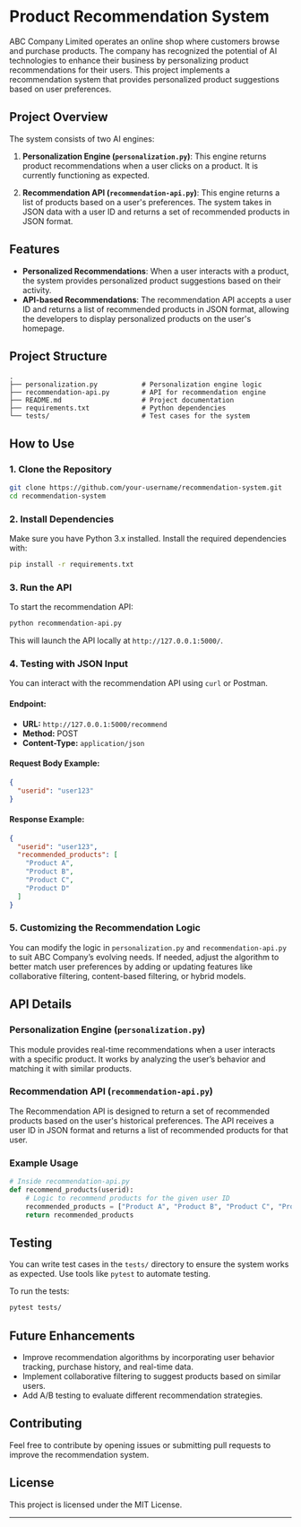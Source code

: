 # Product Recommendation System

ABC Company Limited operates an online shop where customers browse and purchase products. The company has recognized the potential of AI technologies to enhance their business by personalizing product recommendations for their users. This project implements a recommendation system that provides personalized product suggestions based on user preferences.

## Project Overview

The system consists of two AI engines:

1. **Personalization Engine (`personalization.py`)**: This engine returns product recommendations when a user clicks on a product. It is currently functioning as expected.
  
2. **Recommendation API (`recommendation-api.py`)**: This engine returns a list of products based on a user's preferences. The system takes in JSON data with a user ID and returns a set of recommended products in JSON format.

## Features

- **Personalized Recommendations**: When a user interacts with a product, the system provides personalized product suggestions based on their activity.
- **API-based Recommendations**: The recommendation API accepts a user ID and returns a list of recommended products in JSON format, allowing the developers to display personalized products on the user's homepage.

## Project Structure

```
.
├── personalization.py           # Personalization engine logic
├── recommendation-api.py        # API for recommendation engine
├── README.md                    # Project documentation
├── requirements.txt             # Python dependencies
└── tests/                       # Test cases for the system
```

## How to Use

### 1. Clone the Repository

```bash
git clone https://github.com/your-username/recommendation-system.git
cd recommendation-system
```

### 2. Install Dependencies

Make sure you have Python 3.x installed. Install the required dependencies with:

```bash
pip install -r requirements.txt
```

### 3. Run the API

To start the recommendation API:

```bash
python recommendation-api.py
```

This will launch the API locally at `http://127.0.0.1:5000/`.

### 4. Testing with JSON Input

You can interact with the recommendation API using `curl` or Postman.

#### **Endpoint:**
- **URL:** `http://127.0.0.1:5000/recommend`
- **Method:** POST
- **Content-Type:** `application/json`

#### **Request Body Example**:
```json
{
  "userid": "user123"
}
```

#### **Response Example**:
```json
{
  "userid": "user123",
  "recommended_products": [
    "Product A",
    "Product B",
    "Product C",
    "Product D"
  ]
}
```

### 5. Customizing the Recommendation Logic

You can modify the logic in `personalization.py` and `recommendation-api.py` to suit ABC Company’s evolving needs. If needed, adjust the algorithm to better match user preferences by adding or updating features like collaborative filtering, content-based filtering, or hybrid models.

## API Details

### Personalization Engine (`personalization.py`)

This module provides real-time recommendations when a user interacts with a specific product. It works by analyzing the user’s behavior and matching it with similar products.

### Recommendation API (`recommendation-api.py`)

The Recommendation API is designed to return a set of recommended products based on the user's historical preferences. The API receives a user ID in JSON format and returns a list of recommended products for that user.

### Example Usage

```python
# Inside recommendation-api.py
def recommend_products(userid):
    # Logic to recommend products for the given user ID
    recommended_products = ["Product A", "Product B", "Product C", "Product D"]
    return recommended_products
```

## Testing

You can write test cases in the `tests/` directory to ensure the system works as expected. Use tools like `pytest` to automate testing.

To run the tests:

```bash
pytest tests/
```

## Future Enhancements

- Improve recommendation algorithms by incorporating user behavior tracking, purchase history, and real-time data.
- Implement collaborative filtering to suggest products based on similar users.
- Add A/B testing to evaluate different recommendation strategies.

## Contributing

Feel free to contribute by opening issues or submitting pull requests to improve the recommendation system.

## License

This project is licensed under the MIT License.

---
